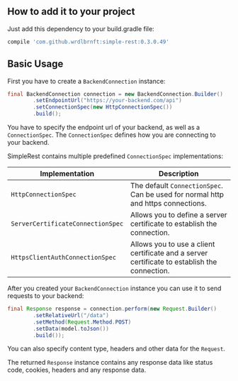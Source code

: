 ## How to add it to your project

Just add this dependency to your build.gradle file:

```groovy
compile 'com.github.wrdlbrnft:simple-rest:0.3.0.49'
```

## Basic Usage

First you have to create a `BackendConnection` instance:

```java
final BackendConnection connection = new BackendConnection.Builder()
        .setEndpointUrl("https://your-backend.com/api")
        .setConnectionSpec(new HttpConnectionSpec())
        .build();
```

You have to specify the endpoint url of your backend, as well as a `ConnectionSpec`. The `ConnectionSpec` defines how you are connecting to your backend.

SimpleRest contains multiple predefined `ConnectionSpec` implementations:

| Implementation                    | Description                                                                                  |
| --------------------------------- | -------------------------------------------------------------------------------------------- |
| `HttpConnectionSpec`              | The default `ConnectionSpec`. Can be used for normal http and https connections.             |
| `ServerCertificateConnectionSpec` | Allows you to define a server certificate to establish the connection.                       |
| `HttpsClientAuthConnectionSpec`   | Allows you to use a client certificate and a server certificate to establish the connection. |

After you created your `BackendConnection` instance you can use it to send requests to your backend:

```java
final Response response = connection.perform(new Request.Builder()
        .setRelativeUrl("/data")
        .setMethod(Request.Method.POST)
        .setData(model.toJson())
        .build());
```

You can also specify content type, headers and other data for the `Request`.

The returned `Response` instance contains any response data like status code, cookies, headers and any response data. 
